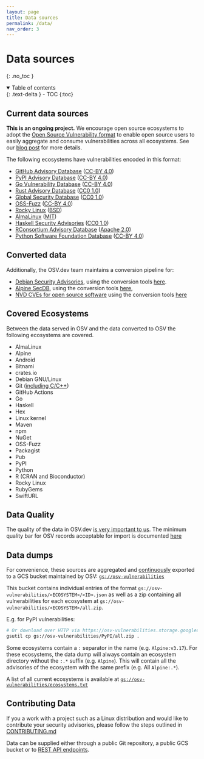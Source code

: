 ```yaml
---
layout: page
title: Data sources
permalink: /data/
nav_order: 3
---
```

# Data sources
{: .no_toc }

<details open markdown="block">
  <summary>
    Table of contents
  </summary>
  {: .text-delta }
- TOC
{:toc}
</details>

## Current data sources

**This is an ongoing project.**
We encourage open source ecosystems to adopt the
[Open Source Vulnerability format](https://ossf.github.io/osv-schema/) to enable
open source users to easily aggregate and consume vulnerabilities across all
ecosystems. See our
[blog post](https://security.googleblog.com/2021/06/announcing-unified-vulnerability-schema.html)
for more details.

The following ecosystems have vulnerabilities encoded in this format:

-   [GitHub Advisory Database](https://github.com/github/advisory-database)
    ([CC-BY 4.0](https://github.com/github/advisory-database/blob/main/LICENSE.md))
-   [PyPI Advisory Database](https://github.com/pypa/advisory-database)
    ([CC-BY 4.0](https://github.com/pypa/advisory-database/blob/main/LICENSE))
-   [Go Vulnerability Database](https://github.com/golang/vulndb)
    ([CC-BY 4.0](https://github.com/golang/vulndb#license))
-   [Rust Advisory Database](https://github.com/RustSec/advisory-db)
    ([CC0 1.0](https://github.com/rustsec/advisory-db/blob/main/LICENSE.txt))
-   [Global Security Database](https://github.com/cloudsecurityalliance/gsd-database)
    ([CC0 1.0](https://github.com/cloudsecurityalliance/gsd-database/blob/main/LICENSE))
-   [OSS-Fuzz](https://github.com/google/oss-fuzz-vulns)
    ([CC-BY 4.0](https://github.com/google/oss-fuzz-vulns/blob/main/LICENSE))
-   [Rocky Linux](https://distro-tools.rocky.page/apollo/openapi/#osv)
    ([BSD](https://rockylinux.org/licensing))
-   [AlmaLinux](https://github.com/AlmaLinux/osv-database)
    ([MIT](https://github.com/AlmaLinux/osv-database/blob/master/LICENSE))
-   [Haskell Security Advisories](https://github.com/haskell/security-advisories)
    ([CC0 1.0](https://github.com/haskell/security-advisories/blob/main/LICENSE.txt))
-   [RConsortium Advisory Database](https://github.com/RConsortium/r-advisory-database)
    ([Apache 2.0](https://github.com/RConsortium/r-advisory-database/blob/main/LICENSE))
-   [Python Software Foundation Database](https://github.com/psf/advisory-database)
    ([CC-BY 4.0](https://github.com/psf/advisory-database/blob/main/LICENSE))

## Converted data

Additionally, the OSV.dev team maintains a conversion pipeline for:

-   [Debian Security Advisories](https://storage.googleapis.com/debian-osv/index.html),
    using the conversion tools
    [here](https://github.com/google/osv.dev/tree/master/vulnfeeds/tools/debian).
-   [Alpine SecDB](https://storage.googleapis.com/cve-osv-conversion/index.html?prefix=osv-output/),
    using the conversion tools
    [here](https://github.com/google/osv.dev/tree/master/vulnfeeds/cmd/alpine),
-   [NVD CVEs for open source software](https://storage.googleapis.com/cve-osv-conversion/index.html?prefix=osv-output/) using the conversion tools [here](https://github.com/google/osv.dev/tree/master/vulnfeeds/cmd/nvd-cve-osv)

## Covered Ecosystems

Between the data served in OSV and the data converted to OSV the following ecosystems are covered.

-   AlmaLinux
-   Alpine
-   Android
-   Bitnami
-   crates.io
-   Debian GNU/Linux
-   Git ([including C/C++](https://osv.dev/blog/posts/introducing-broad-c-c++-support/))
-   GitHub Actions
-   Go
-   Haskell
-   Hex
-   Linux kernel
-   Maven
-   npm
-   NuGet
-   OSS-Fuzz
-   Packagist
-   Pub
-   PyPI
-   Python
-   R (CRAN and Bioconductor)
-   Rocky Linux
-   RubyGems
-   SwiftURL

## Data Quality

The quality of the data in OSV.dev [is very important to us](https://google.github.io/osv.dev/faq/#ive-found-something-wrong-with-the-data). The minimum quality bar for OSV records acceptable for import is documented [here](data_quality.md)

## Data dumps

For convenience, these sources are aggregated and [continuously](https://github.com/google/osv.dev/blob/master/deployment/clouddeploy/gke-workers/base/exporter.yaml) 
exported to a GCS bucket maintained by OSV:
[`gs://osv-vulnerabilities`](https://storage.googleapis.com/osv-vulnerabilities/index.html)

This bucket contains individual entries of the format
`gs://osv-vulnerabilities/<ECOSYSTEM>/<ID>.json` as well as a zip containing all
vulnerabilities for each ecosystem at
`gs://osv-vulnerabilities/<ECOSYSTEM>/all.zip`.

E.g. for PyPI vulnerabilities:

```bash
# Or download over HTTP via https://osv-vulnerabilities.storage.googleapis.com/PyPI/all.zip
gsutil cp gs://osv-vulnerabilities/PyPI/all.zip .
```

Some ecosystems contain a `:` separator in the name (e.g. `Alpine:v3.17`). For these ecosystems, the data dump will always contain an ecosystem directory without the `:.*` suffix (e.g. `Alpine`). This will contain all the advisories of the ecosystem with the same prefix (e.g. All `Alpine:.*`).

A list of all current ecosystems is available at
[`gs://osv-vulnerabilities/ecosystems.txt`](https://osv-vulnerabilities.storage.googleapis.com/ecosystems.txt)

## Contributing Data
If you a work with a project such as a Linux distribution and would like to contribute your security advisories, please follow the steps outlined in [CONTRIBUTING.md](https://github.com/google/osv.dev/blob/master/CONTRIBUTING.md#contributing-data)

Data can be supplied either through a public Git repository, a public GCS bucket or to [REST API endpoints](contributing/rest-api-contribution.md).
